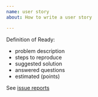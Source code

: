 ```yaml
---
name: user story
about: How to write a user story

---
```


Definition of Ready:
- problem description
- steps to reproduce
- suggested solution
- answered questions
- estimated (points)

See [issue reports](https://github.com/Clinical-Genomics/development/blob/master/git/issue-reports.md)
